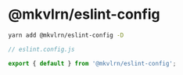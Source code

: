 # @mkvlrn/eslint-config

```bash
yarn add @mkvlrn/eslint-config -D
```

```js
// eslint.config.js

export { default } from '@mkvlrn/eslint-config';
```
